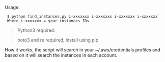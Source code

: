 Usage: 
```
 $ python find_instances.py i-xxxxxxx i-xxxxxxx i-xxxxxxx i-xxxxxxx`
 Where i-xxxxxxx = your instances IDs
``` 

> Python3 required. 

> boto3 and re required, install using pip

How it works, the script will search in your ~/.aws/credentials profiles and based on it will search the instances in each account.
